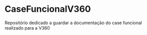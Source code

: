 # CaseFuncionalV360
Repositório dedicado a guardar a documentação do case funcional realizado para a V360
